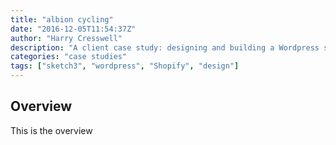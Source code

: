```yaml
---
title: "albion cycling"
date: "2016-12-05T11:54:37Z"
author: "Harry Cresswell"
description: "A client case study: designing and building a Wordpress site with Shopify intergration."
categories: "case studies"
tags: ["sketch3", "wordpress", "Shopify", "design"]
---
```


## Overview

This is the overview
